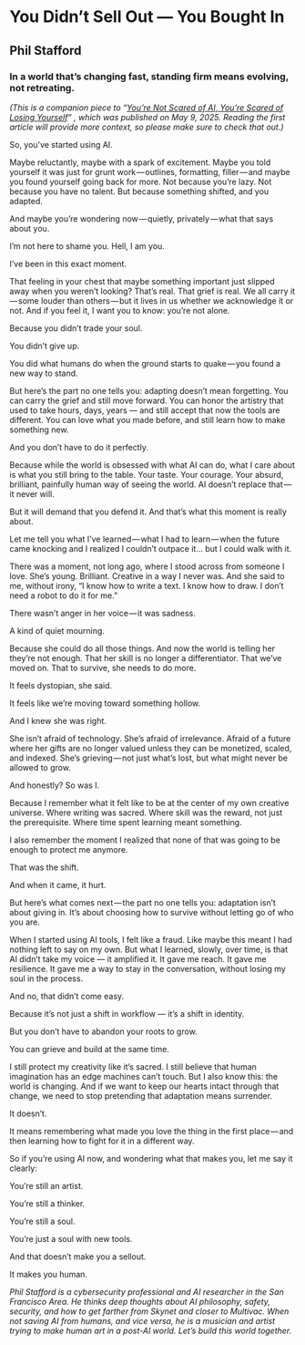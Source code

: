 # You Didn’t Sell Out — You Bought In
## Phil Stafford

### In a world that’s changing fast, standing firm means evolving, not retreating.

_(This is a companion piece to “[You’re Not Scared of AI, You’re Scared of Losing Yourself](https://medium.com/@pe.stafford/youre-not-scared-of-ai-you-re-scared-of-losing-yourself-ebd4d8e15ff1)” , which was published on May 9, 2025. Reading the first article will provide more context, so please make sure to check that out.)_

So, you’ve started using AI.

Maybe reluctantly, maybe with a spark of excitement. Maybe you told yourself it was just for grunt work — outlines, formatting, filler — and maybe you found yourself going back for more. Not because you’re lazy. Not because you have no talent. But because something shifted, and you adapted.

And maybe you’re wondering now — quietly, privately — what that says about you.

I’m not here to shame you. Hell, I am you.

I’ve been in this exact moment.

That feeling in your chest that maybe something important just slipped away when you weren’t looking? That’s real. That grief is real. We all carry it — some louder than others — but it lives in us whether we acknowledge it or not. And if you feel it, I want you to know: you’re not alone.

Because you didn’t trade your soul.

You didn’t give up.

You did what humans do when the ground starts to quake — you found a new way to stand.

But here’s the part no one tells you: adapting doesn’t mean forgetting. You can carry the grief and still move forward. You can honor the artistry that used to take hours, days, years — and still accept that now the tools are different. You can love what you made before, and still learn how to make something new.

And you don’t have to do it perfectly.

Because while the world is obsessed with what AI can do, what I care about is what you still bring to the table. Your taste. Your courage. Your absurd, brilliant, painfully human way of seeing the world. AI doesn’t replace that — it never will.

But it will demand that you defend it. And that’s what this moment is really about.

Let me tell you what I’ve learned — what I had to learn — when the future came knocking and I realized I couldn’t outpace it… but I could walk with it.

There was a moment, not long ago, where I stood across from someone I love. She’s young. Brilliant. Creative in a way I never was. And she said to me, without irony, “I know how to write a text. I know how to draw. I don’t need a robot to do it for me.”

There wasn’t anger in her voice — it was sadness.

A kind of quiet mourning.

Because she could do all those things. And now the world is telling her they’re not enough. That her skill is no longer a differentiator. That we’ve moved on. That to survive, she needs to do more.

It feels dystopian, she said.

It feels like we’re moving toward something hollow.

And I knew she was right.

She isn’t afraid of technology. She’s afraid of irrelevance. Afraid of a future where her gifts are no longer valued unless they can be monetized, scaled, and indexed. She’s grieving — not just what’s lost, but what might never be allowed to grow.

And honestly? So was I.

Because I remember what it felt like to be at the center of my own creative universe. Where writing was sacred. Where skill was the reward, not just the prerequisite. Where time spent learning meant something.

I also remember the moment I realized that none of that was going to be enough to protect me anymore.

That was the shift.

And when it came, it hurt.

But here’s what comes next — the part no one tells you: adaptation isn’t about giving in. It’s about choosing how to survive without letting go of who you are.

When I started using AI tools, I felt like a fraud. Like maybe this meant I had nothing left to say on my own. But what I learned, slowly, over time, is that AI didn’t take my voice — it amplified it. It gave me reach. It gave me resilience. It gave me a way to stay in the conversation, without losing my soul in the process.

And no, that didn’t come easy.

Because it’s not just a shift in workflow — it’s a shift in identity.

But you don’t have to abandon your roots to grow.

You can grieve and build at the same time.

I still protect my creativity like it’s sacred. I still believe that human imagination has an edge machines can’t touch. But I also know this: the world is changing. And if we want to keep our hearts intact through that change, we need to stop pretending that adaptation means surrender.

It doesn’t.

It means remembering what made you love the thing in the first place — and then learning how to fight for it in a different way.

So if you’re using AI now, and wondering what that makes you, let me say it clearly:

You’re still an artist.

You’re still a thinker.

You’re still a soul.

You’re just a soul with new tools.

And that doesn’t make you a sellout.

It makes you human.

_Phil Stafford is a cybersecurity professional and AI researcher in the San Francisco Area. He thinks deep thoughts about AI philosophy, safety, security, and how to get farther from Skynet and closer to Multivac. When not saving AI from humans, and vice versa, he is a musician and artist trying to make human art in a post-AI world. Let’s build this world together._
